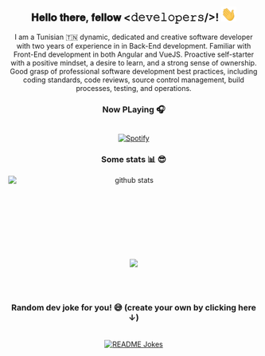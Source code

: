 <div align="center">
<h2> 𝐇𝐞𝐥𝐥𝐨 𝐭𝐡𝐞𝐫𝐞, 𝐟𝐞𝐥𝐥𝐨𝐰 <𝚍𝚎𝚟𝚎𝚕𝚘𝚙𝚎𝚛𝚜/>! <img src="https://github.com/ABSphreak/ABSphreak/blob/master/gifs/Hi.gif" width="30px"></h2>
</div>
<div align="center" width="50">
I am a Tunisian 🇹🇳 dynamic, dedicated and creative software developer with two years of experience in in Back-End development. Familiar with Front-End development in both Angular and VueJS. Proactive self-starter with a positive mindset, a desire to learn, and a strong sense of ownership. Good grasp of professional software development best practices, including coding standards, code reviews, source control management, build processes, testing, and operations.

### Now PLaying 🎧

&nbsp; <br> [![Spotify](https://alaedeen-qwo0fiiw7-alaedeeneloueryemmi-gmailcom.vercel.app/api/spotify)](https://open.spotify.com/user/omnitenebris)
  
 ### Some stats 📊 😎
<p>
  <img align="left" width="490" height="165" src="https://github-readme-stats.vercel.app/api/?username=Alaedeen&show_icons=true&title_color=fffffff&icon_color=000000&text_color=000000" alt="github stats"/>
  <a href="https://github.com/anuraghazra/github-readme-stats">
    <img align="center" src="https://github-readme-stats.anuraghazra1.vercel.app/api/top-langs/?username=Alaedeen" />
  </a>
  <p>

</br>
</br>
<h3>Random dev joke for you! 😅 (create your own by clicking here ↓)</h3><br>
<a href="https://readme-jokes.vercel.app"><img align="center" src="https://readme-jokes.vercel.app/api?bgColor=%23240046&textColor=%237b2cbf&aColor=%239d4edd&borderColor=%235a189a" alt="README Jokes"></a>

</div>

<!--
**Alaedeen/Alaedeen** is a ✨ _special_ ✨ repository because its `README.md` (this file) appears on your GitHub profile.

Here are some ideas to get you started:

- 🔭 I’m currently working on ...
- 🌱 I’m currently learning ...
- 👯 I’m looking to collaborate on ...
- 🤔 I’m looking for help with ...
- 💬 Ask me about ...
- 📫 How to reach me: ...
- 😄 Pronouns: ...
- ⚡ Fun fact: ...
-->
